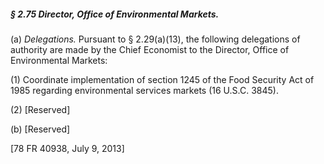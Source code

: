 ##### § 2.75 Director, Office of Environmental Markets. #####

(a) *Delegations.* Pursuant to § 2.29(a)(13), the following delegations of authority are made by the Chief Economist to the Director, Office of Environmental Markets:

(1) Coordinate implementation of section 1245 of the Food Security Act of 1985 regarding environmental services markets (16 U.S.C. 3845).

(2) [Reserved]

(b) [Reserved]

[78 FR 40938, July 9, 2013]